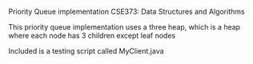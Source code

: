 Priority Queue implementation CSE373: Data Structures and Algorithms

This priority queue implementation uses a three heap, which is a 
heap where each node has 3 children except leaf nodes

Included is a testing script called MyClient.java
